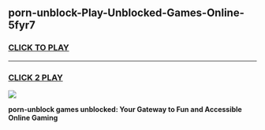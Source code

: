 
## porn-unblock-Play-Unblocked-Games-Online-5fyr7
<h3>
<a href="https://premium76.site?title=porn-unblock&ref=25A">CLICK TO PLAY</a></h3>
<hr>

<h3>
<a href="https://premium76.site?title=porn-unblock&ref=25A">CLICK 2 PLAY</a>
  
</h3>

<a href="https://premium76.site?title=porn-unblock&ref=25A"><img src="https://clearcache.store/games.png"></a>


**porn-unblock games unblocked: Your Gateway to Fun and Accessible Online Gaming**
